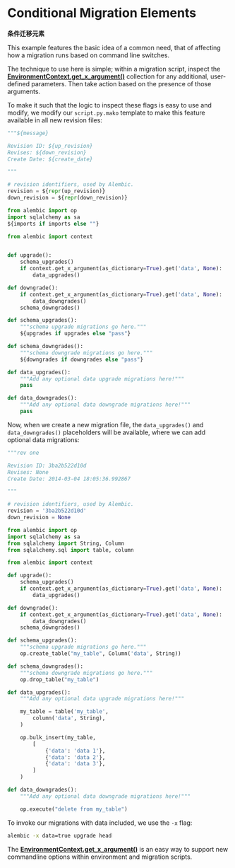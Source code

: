 # Conditional Migration Elements

**条件迁移元素**

[EnvironmentContext.get_x_argument()]: ../en/api/runtime.html#alembic.runtime.environment.EnvironmentContext.get_x_argument

This example features the basic idea of a common need, that of affecting how a migration runs based on command line switches.

The technique to use here is simple; within a migration script, inspect the **[EnvironmentContext.get_x_argument()]** collection for any additional, user-defined parameters. Then take action based on the presence of those arguments.

To make it such that the logic to inspect these flags is easy to use and modify, we modify our `script.py.mako` template to make this feature available in all new revision files:

```python
"""${message}

Revision ID: ${up_revision}
Revises: ${down_revision}
Create Date: ${create_date}

"""

# revision identifiers, used by Alembic.
revision = ${repr(up_revision)}
down_revision = ${repr(down_revision)}

from alembic import op
import sqlalchemy as sa
${imports if imports else ""}

from alembic import context


def upgrade():
    schema_upgrades()
    if context.get_x_argument(as_dictionary=True).get('data', None):
        data_upgrades()

def downgrade():
    if context.get_x_argument(as_dictionary=True).get('data', None):
        data_downgrades()
    schema_downgrades()

def schema_upgrades():
    """schema upgrade migrations go here."""
    ${upgrades if upgrades else "pass"}

def schema_downgrades():
    """schema downgrade migrations go here."""
    ${downgrades if downgrades else "pass"}

def data_upgrades():
    """Add any optional data upgrade migrations here!"""
    pass

def data_downgrades():
    """Add any optional data downgrade migrations here!"""
    pass
```

Now, when we create a new migration file, the `data_upgrades()` and `data_downgrades()` placeholders will be available, where we can add optional data migrations:

```python
"""rev one

Revision ID: 3ba2b522d10d
Revises: None
Create Date: 2014-03-04 18:05:36.992867

"""

# revision identifiers, used by Alembic.
revision = '3ba2b522d10d'
down_revision = None

from alembic import op
import sqlalchemy as sa
from sqlalchemy import String, Column
from sqlalchemy.sql import table, column

from alembic import context

def upgrade():
    schema_upgrades()
    if context.get_x_argument(as_dictionary=True).get('data', None):
        data_upgrades()

def downgrade():
    if context.get_x_argument(as_dictionary=True).get('data', None):
        data_downgrades()
    schema_downgrades()

def schema_upgrades():
    """schema upgrade migrations go here."""
    op.create_table("my_table", Column('data', String))

def schema_downgrades():
    """schema downgrade migrations go here."""
    op.drop_table("my_table")

def data_upgrades():
    """Add any optional data upgrade migrations here!"""

    my_table = table('my_table',
        column('data', String),
    )

    op.bulk_insert(my_table,
        [
            {'data': 'data 1'},
            {'data': 'data 2'},
            {'data': 'data 3'},
        ]
    )

def data_downgrades():
    """Add any optional data downgrade migrations here!"""

    op.execute("delete from my_table")
```

To invoke our migrations with data included, we use the `-x` flag:

```bash
alembic -x data=true upgrade head
```

The **[EnvironmentContext.get_x_argument()]** is an easy way to support new commandline options within environment and migration scripts.
